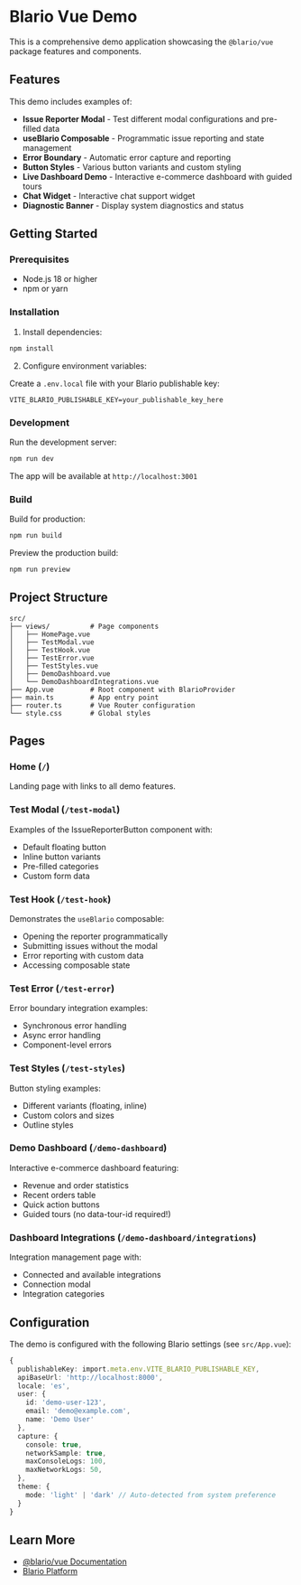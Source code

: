 # Blario Vue Demo

This is a comprehensive demo application showcasing the `@blario/vue` package features and components.

## Features

This demo includes examples of:

- **Issue Reporter Modal** - Test different modal configurations and pre-filled data
- **useBlario Composable** - Programmatic issue reporting and state management
- **Error Boundary** - Automatic error capture and reporting
- **Button Styles** - Various button variants and custom styling
- **Live Dashboard Demo** - Interactive e-commerce dashboard with guided tours
- **Chat Widget** - Interactive chat support widget
- **Diagnostic Banner** - Display system diagnostics and status

## Getting Started

### Prerequisites

- Node.js 18 or higher
- npm or yarn

### Installation

1. Install dependencies:

```bash
npm install
```

2. Configure environment variables:

Create a `.env.local` file with your Blario publishable key:

```env
VITE_BLARIO_PUBLISHABLE_KEY=your_publishable_key_here
```

### Development

Run the development server:

```bash
npm run dev
```

The app will be available at `http://localhost:3001`

### Build

Build for production:

```bash
npm run build
```

Preview the production build:

```bash
npm run preview
```

## Project Structure

```
src/
├── views/          # Page components
│   ├── HomePage.vue
│   ├── TestModal.vue
│   ├── TestHook.vue
│   ├── TestError.vue
│   ├── TestStyles.vue
│   ├── DemoDashboard.vue
│   └── DemoDashboardIntegrations.vue
├── App.vue         # Root component with BlarioProvider
├── main.ts         # App entry point
├── router.ts       # Vue Router configuration
└── style.css       # Global styles
```

## Pages

### Home (`/`)

Landing page with links to all demo features.

### Test Modal (`/test-modal`)

Examples of the IssueReporterButton component with:
- Default floating button
- Inline button variants
- Pre-filled categories
- Custom form data

### Test Hook (`/test-hook`)

Demonstrates the `useBlario` composable:
- Opening the reporter programmatically
- Submitting issues without the modal
- Error reporting with custom data
- Accessing composable state

### Test Error (`/test-error`)

Error boundary integration examples:
- Synchronous error handling
- Async error handling
- Component-level errors

### Test Styles (`/test-styles`)

Button styling examples:
- Different variants (floating, inline)
- Custom colors and sizes
- Outline styles

### Demo Dashboard (`/demo-dashboard`)

Interactive e-commerce dashboard featuring:
- Revenue and order statistics
- Recent orders table
- Quick action buttons
- Guided tours (no data-tour-id required!)

### Dashboard Integrations (`/demo-dashboard/integrations`)

Integration management page with:
- Connected and available integrations
- Connection modal
- Integration categories

## Configuration

The demo is configured with the following Blario settings (see `src/App.vue`):

```typescript
{
  publishableKey: import.meta.env.VITE_BLARIO_PUBLISHABLE_KEY,
  apiBaseUrl: 'http://localhost:8000',
  locale: 'es',
  user: {
    id: 'demo-user-123',
    email: 'demo@example.com',
    name: 'Demo User'
  },
  capture: {
    console: true,
    networkSample: true,
    maxConsoleLogs: 100,
    maxNetworkLogs: 50,
  },
  theme: {
    mode: 'light' | 'dark' // Auto-detected from system preference
  }
}
```

## Learn More

- [@blario/vue Documentation](../../packages/vue/README.md)
- [Blario Platform](https://blario.app)
